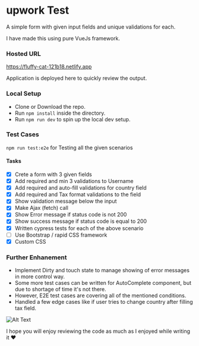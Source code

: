 # upwork Test

A simple form with given input fields and unique validations for each.

I have made this using pure VueJs framework.

### Hosted URL

https://fluffy-cat-121b18.netlify.app

Application is deployed here to quickly review the output.

### Local Setup

- Clone or Download the repo.
- Run `npm install` inside the directory.
- Run `npm run dev` to spin up the local dev setup.

### Test Cases
`npm run test:e2e` for Testing all the given scenarios

#### Tasks

- [x] Crete a form with 3 given fields
- [x] Add required and min 3 validations to Username
- [x] Add required and auto-fill validations for country field
- [x] Add required and Tax format validations to the field
- [x] Show validation message below the input
- [x] Make Ajax (fetch) call
- [x] Show Error message if status code is not 200 
- [x] Show success message if status code is equal to 200
- [x] Written cypress tests for each of the above scenario
- [ ] Use Bootstrap / rapid CSS framework
- [x] Custom CSS

### Further Enhanement

- Implement Dirty and touch state to manage showing of error messages in more control way.
- Some more test cases can be written for AutoComplete component, but due to shortage of time it's not there.
- However, E2E test cases are covering all of the mentioned conditions.
- Handled a few edge cases like if user tries to change country after filling tax field.





![Alt Text](https://media.giphy.com/media/TBZEgKryt6NSPXUKBG/giphy.gif)



I hope you will enjoy reviewing the code as much as I enjoyed while writing it ❤️ 